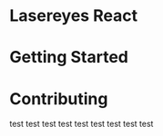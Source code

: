 # Lasereyes React

# Getting Started

# Contributing


test
test
test
test
test
test
test
test
test
